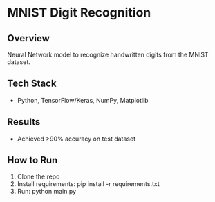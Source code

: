# MNIST Digit Recognition

## Overview
Neural Network model to recognize handwritten digits from the MNIST dataset.

## Tech Stack
- Python, TensorFlow/Keras, NumPy, Matplotlib

## Results
- Achieved >90% accuracy on test dataset

## How to Run
1. Clone the repo  
2. Install requirements: pip install -r requirements.txt  
3. Run: python main.py
